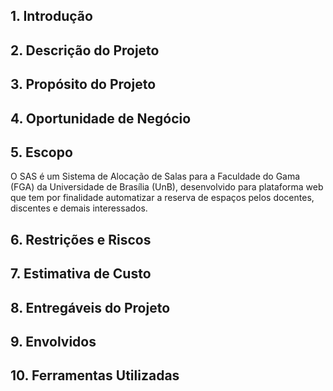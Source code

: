 ## 1. Introdução
## 2. Descrição do Projeto
## 3. Propósito do Projeto
## 4. Oportunidade de Negócio
## 5. Escopo
   O SAS é um Sistema de Alocação de Salas para a Faculdade do Gama (FGA) da Universidade de Brasília (UnB), desenvolvido para plataforma web que tem por finalidade automatizar a reserva de espaços pelos docentes, discentes e demais interessados.
## 6. Restrições e Riscos
## 7. Estimativa de Custo
## 8. Entregáveis do Projeto
## 9. Envolvidos
## 10. Ferramentas Utilizadas
